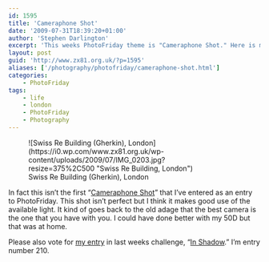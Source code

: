 ```yaml
---
id: 1595
title: 'Cameraphone Shot'
date: '2009-07-31T18:39:20+01:00'
author: 'Stephen Darlington'
excerpt: 'This weeks PhotoFriday theme is "Cameraphone Shot." Here is my entry.'
layout: post
guid: 'http://www.zx81.org.uk/?p=1595'
aliases: ['/photography/photofriday/cameraphone-shot.html']
categories:
    - PhotoFriday
tags:
    - life
    - london
    - PhotoFriday
    - Photography
---
```


<figure aria-describedby="caption-attachment-1600" class="wp-caption aligncenter" id="attachment_1600" style="width: 375px">![Swiss Re Building (Gherkin), London](https://i0.wp.com/www.zx81.org.uk/wp-content/uploads/2009/07/IMG_0203.jpg?resize=375%2C500 "Swiss Re Building, London")<figcaption class="wp-caption-text" id="caption-attachment-1600">Swiss Re Building (Gherkin), London</figcaption></figure>

In fact this isn’t the first “[Cameraphone Shot](http://www.photofriday.com/archives/challenge/000899.php)” that I’ve entered as an entry to PhotoFriday. This shot isn’t perfect but I think it makes good use of the available light. It kind of goes back to the old adage that the best camera is the one that you have with you. I could have done better with my 50D but that was at home.

Please also vote for [my entry](http://www.zx81.org.uk/photography/photofriday/in-shadow.html) in last weeks challenge, “[In Shadow](http://www.photofriday.com/linkviewer.php?id=897).” I’m entry number 210.